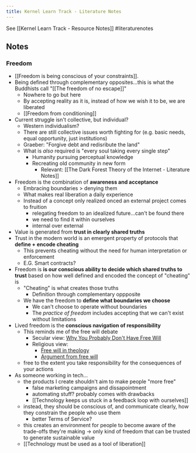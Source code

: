 ```yaml
---
title: Kernel Learn Track - Literature Notes
---
```

See [[Kernel Learn Track - Resource Notes]]
#literaturenotes 
## Notes
### Freedom
+ [[Freedom is being conscious of your constraints]].
+ Being defined through complementary opposites...this is what the Buddhists call "[[The freedom of no escape]]"
	+ Nowhere to go but here
	+ By accepting reality as it is, instead of how we wish it to be, we are liberated
	+ [[Freedom from conditioning]]
+ Current struggle isn't collective, but individual?
	+ Western individualism?
	+ There are still collective issues worth fighting for (e.g. basic needs, equal opportunity, just institutions)
	+ Graeber: "Forgive debt and redisribute the land"
	+ What is *also* required is "every soul taking every single step"
		+ Humanity pursuing perceptual knowledge 
		+ Recreating old community in new form
			+ Relevant: [[The Dark Forest Theory of the Internet - Literature Notes]]
+ Freedom is the combination of **awareness and acceptance**
	+ Embracing boundaries > denying them
	+ What makes real liberation a daily experience
	+ Instead of a concept only realized onced an external project comes to fruition
		+ relegating freedom to an idealized future...can't be found there
		+ we need to find it within ourselves 
		+ internal over external
+ Value is generated from **trust in clearly shared truths**
+ Trust in the modern world is an emergent property of protocols that **define + encode cheating**
	+ This prevents cheating without the need for human interpretation or enforcement
	+ E.G. Smart contracts? 
+ Freedom is **is our conscious ability to decide which shared truths to trust** based on how well defined and encoded the concept of "cheating" is
	+ "Cheating" is what creates those truths
		+ Definition through complementary oppposite
	+ We have the freedom to **define what boundaries we choose**
		+ We can't choose to operate without boundaries
		+ The *practice of freedom* includes accepting that we can't exist without limitations
+ Lived freedom is the **conscious navigation of responsibility**
	+ This reminds me of the free will debate
		+ Secular view: [Why You Probably Don't Have Free Will](https://philosophybreak.com/articles/free-will-illusion-sam-harris/)
		+ Religious view:
			+ [Free will in theology](https://en.wikipedia.org/wiki/Free_will_in_theology#:~:text=man%20is%20endowed%20with%20freedom,human%20freedom%20and%20divine%20grace%22.&text=God%20has%20freely%20chosen%20to,the%20work%20of%20his%20grace.)
			+ [Argument from free will](https://en.wikipedia.org/wiki/Argument_from_free_will)
	+ free to the extent you take responsibility for the consequences of your actions
+ As someone working in tech...
	+ the products I create shouldn't aim to make people "more free"
		+ false marketing campaigns and dissapointment
		+ automating stuff? probably comes with drawbacks
		+ [[Technology keeps us stuck in a feedback loop with ourselves]]
	+ instead, they should be conscious of, and communicate clearly, how they constrain the people who use them
		+ better Terms of Service? 
	+ this creates an environment for people to become aware of the trade-offs they're making -> only kind of freedom that can be trusted to generate sustainable value
	+ [[Technology must be used as a tool of liberation]]